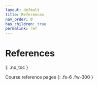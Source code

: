 ```yaml
---
layout: default
title: References
nav_order: 0
has_children: true
permalink: ref
---
```


# References
{: .no_toc }

Course reference pages
{: .fs-6 .fw-300 }
